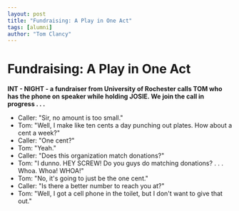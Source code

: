 ```yaml
---
layout: post
title: "Fundraising: A Play in One Act"
tags: [alumni]
author: "Tom Clancy"
---
```


# Fundraising: A Play in One Act

**INT - NIGHT - a fundraiser from University of Rochester calls TOM who has the phone on speaker while holding JOSIE. We join the call in progress . . .**

* Caller: "Sir, no amount is too small."
* Tom: "Well, I make like ten cents a day punching out plates. How about a cent a week?"
* Caller: "One cent?"
* Tom: "Yeah."
* Caller: "Does this organization match donations?"
* Tom: "I dunno. HEY SCREW! Do you guys do matching donations? . . . Whoa. Whoa! WHOA!"
* Tom: "No, it's going to just be the one cent."
* Caller: "Is there a better number to reach you at?"
* Tom: "Well, I got a cell phone in the toilet, but I don't want to give that out."

